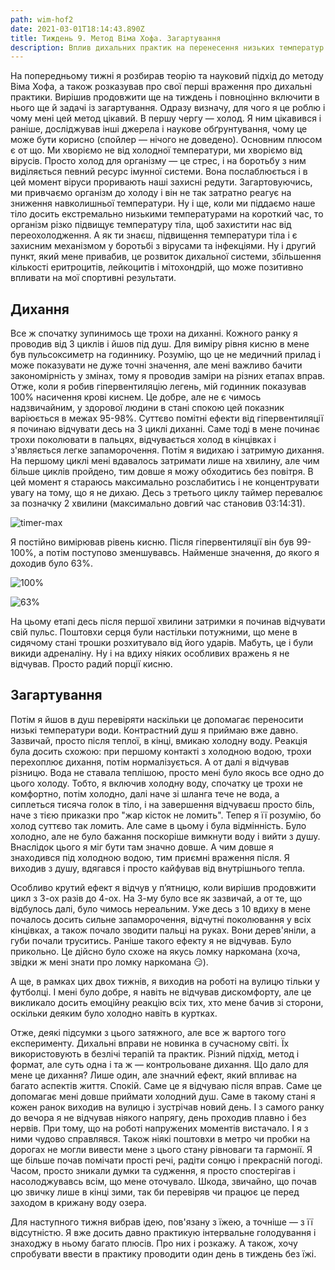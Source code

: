 ```yaml
---
path: wim-hof2
date: 2021-03-01T18:14:43.890Z
title: Тиждень 9. Метод Віма Хофа. Загартування
description: Вплив дихальних практик на перенесення низьких температур
---
```


На попередньому тижні я розбирав теорію та науковий підхід до методу Віма Хофа, а також розказував про свої перші враження про дихальні практики. Вирішив продовжити ще на тиждень і повноцінно включити в нього ще й задачі із загартування. Одразу визначу, для чого я це роблю і чому мені цей метод цікавий. В першу чергу — холод. Я ним цікавився і раніше, досліджував інші джерела і наукове обґрунтування, чому це може бути корисно (спойлер — нічого не доведено). Основним плюсом є от що. Ми хворіємо не від холодної температури, ми хворіємо від вірусів. Просто холод для організму — це стрес, і на боротьбу з ним виділяється певний ресурс імунної системи. Вона послаблюється і в цей момент віруси проривають наші захисні редути. Загартовуючись, ми привчаємо організм до холоду і він не так затратно реагує на зниження навколишньої температури. Ну і ще, коли ми піддаємо наше тіло досить екстремально низькими температурами на короткий час, то організм різко підвищує температуру тіла, щоб захистити нас від переохолодження. А як ти знаєш, підвищення температури тіла і є захисним механізмом у боротьбі з вірусами та інфекціями. Ну і другий пункт, який мене привабив, це розвиток дихальної системи, збільшення кількості еритроцитів, лейкоцитів і мітохондрій, що може позитивно впливати на мої спортивні результати.

## Дихання

Все ж спочатку зупинимось ще трохи на диханні. Кожного ранку я проводив від 3 циклів і йшов під душ. Для виміру рівня кисню в мене був пульсоксиметр на годиннику. Розумію, що це не медичний прилад і може показувати не дуже точні значення, але мені важливо бачити закономірність у змінах, тому я проводив заміри на різних етапах вправ. Отже, коли я робив гіпервентиляцію легень, мій годинник показував 100% насичення крові киснем. Це добре, але не є чимось надзвичайним, у здорової людини в стані спокою цей показник варіюється в межах 95-98%. Суттєво помітні ефекти від гіпервентиляції я починаю відчувати десь на 3 циклі диханні. Саме тоді в мене починає трохи поколювати в пальцях, відчувається холод в кінцівках і з'являється легке запаморочення. Потім я видихаю і затримую дихання. На першому циклі мені вдавалось затримати лише на хвилину, але чим більше циклів пройдено, тим довше я можу обходитись без повітря. В цей момент я стараюсь максимально розслабитись і не концентрувати увагу на тому, що я не дихаю. Десь з третього циклу таймер перевалює за позначку 2 хвилини (максимально довгий час становив 03:14:31).

![timer-max](../assets/photo_2021-03-01_20-58-32.jpg "timer-max")

Я постійно вимірював рівень кисню. Після гіпервентиляції він був 99-100%, а потім поступово зменшувавсь. Найменше значення, до якого я доходив було 63%.

![100%](../assets/photo_2021-03-01_20-59-03.jpg "100%")

![63%](../assets/photo_2021-03-01_20-58-49.jpg "63%")

На цьому етапі десь після першої хвилини затримки я починав відчувати свій пульс. Поштовхи серця були настільки потужними, що мене в сидячому стані трошки розхитувало від його ударів. Мабуть, це і були викиди адреналіну. Ну і на вдиху ніяких особливих вражень я не відчував. Просто радий порції кисню.

## Загартування

Потім я йшов в душ перевіряти наскільки це допомагає переносити низькі температури води. Контрастний душ я приймаю вже давно. Зазвичай, просто після теплої, в кінці, вмикаю холодну воду. Реакція була досить схожою: при першому контакті з холодною водою, трохи перехоплює дихання, потім нормалізується. А от далі я відчував різницю. Вода не ставала теплішою, просто мені було якось все одно до цього холоду. Тобто, я включив холодну воду, спочатку це трохи не комфортно, потім холодно, далі наче зі шланга тече не вода, а сиплеться тисяча голок в тіло, і на завершення відчуваєш просто біль, наче з тією приказки про "жар кісток не ломить". Тепер я її розумію, бо холод суттєво так ломить. Але саме в цьому і була відмінність. Було холодно, але не було бажання поскоріше вимкнути воду і вийти з душу. Внаслідок цього я міг бути там значно довше. А чим довше я знаходився під холодною водою, тим приємні враження після. Я виходив з душу, вдягався і просто кайфував від внутрішнього тепла.

Особливо крутий ефект я відчув у п’ятницю, коли вирішив продовжити цикл з 3-ох разів до 4-ох. На 3-му було все як зазвичай, а от те, що відбулось далі, було чимось нереальним. Уже десь з 10 вдиху в мене почалось досить сильне запаморочення, відчутні поколювання у всіх кінцівках, а також почало зводити пальці на руках. Вони дерев'яніли, а губи почали труситись. Раніше такого ефекту я не відчував. Було прикольно. Це дійсно було схоже на якусь ломку наркомана (хоча, звідки ж мені знати про ломку наркомана 😏).

А ще, в рамках цих двох тижнів, я виходив на роботі на вулицю тільки у футболці. І мені було добре, я навіть не відчував дискомфорту, але це викликало досить емоційну реакцію всіх тих, хто мене бачив зі сторони, оскільки деяким було холодно навіть в куртках.

Отже, деякі підсумки з цього затяжного, але все ж вартого того експерименту. Дихальні вправи не новинка в сучасному світі. Їх використовують в безлічі терапій та практик. Різний підхід, метод і формат, але суть одна і та ж — контрольоване дихання. Що дало для мене це дихання? Лише один, але значний ефект, який впливає на багато аспектів життя. Спокій. Саме це я відчуваю після вправ. Саме це допомагає мені довше приймати холодний душ. Саме в такому стані я кожен ранок виходив на вулицю і зустрічав новий день. І з самого ранку до вечора я не відчував ніякого напрягу, день проходив плавно і без нервів. При тому, що на роботі напружених моментів вистачало. І я з ними чудово справлявся. Також ніякі поштовхи в метро чи пробки на дорогах не могли вивести мене з цього стану рівноваги та гармонії. Я ще більше почав помічати прості речі, радіти сонцю і прекрасній погоді. Часом, просто зникали думки та судження, я просто спостерігав і насолоджувавсь всім, що мене оточувало. Шкода, звичайно, що почав цю звичку лише в кінці зими, так би перевіряв чи працює це перед заходом в крижану воду озера.

Для наступного тижня вибрав ідею, пов'язану з їжею, а точніше — з її відсутністю. Я вже досить давно практикую інтервальне голодування і знаходжу в ньому багато плюсів. Про них і розкажу. А також, хочу спробувати ввести в практику проводити один день в тиждень без їжі.
